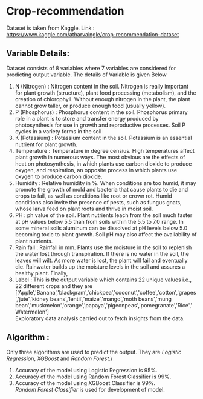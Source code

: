 # Crop-recommendation
Dataset is taken from Kaggle. Link : https://www.kaggle.com/atharvaingle/crop-recommendation-dataset

## Variable Details:
Dataset consists of 8 variables where 7 variables are considered for predicting output variable. The details of Variable is given Below
1. N (Nitrogen) : Nitrogen content in the soil. Nitrogen is really important for plant growth (structure), plant food processing (metabolism), and the creation of chlorophyll. Without enough nitrogen in the plant, the plant cannot grow taller, or produce enough food (usually yellow).
2. P (Phosphorus) : Phosphorus content  in the soil. Phosphorus primary role in a plant is to store and transfer energy produced by photosynthesis for use in growth and reproductive processes. Soil P cycles in a variety forms in the soil 
3. K (Potassium) : Potassium content in the soil. Potassium is an essential nutrient for plant growth.
4. Temperature : Temperature in degree censius. High temperatures affect plant growth in numerous ways. The most obvious are the effects of heat on photosynthesis, in which plants use carbon dioxide to produce oxygen, and respiration, an opposite process in which plants use oxygen to produce carbon dioxide.
5. Humidity : Relative humidity in %. When conditions are too humid, it may promote the growth of mold and bacteria that cause plants to die and crops to fail, as well as conditions like root or crown rot. Humid conditions also invite the presence of pests, such as fungus gnats, whose larva feed on plant roots and thrive in moist soil.
6. PH : ph value of the soil. Plant nutrients leach from the soil much faster at pH values below 5.5 than from soils within the 5.5 to 7.0 range. In some mineral soils aluminum can be dissolved at pH levels below 5.0 becoming toxic to plant growth. Soil pH may also affect the availability of plant nutrients.
7. Rain fall : Rainfall in mm. Plants use the moisture in the soil to replenish the water lost through transpiration. If there is no water in the soil, the leaves will wilt. As more water is lost, the plant will fail and eventually die. Rainwater builds up the moisture levels in the soil and assures a healthy plant.
Finally,
8. Label : This is the output variable which contains 22 unique values i.e., 22 different crops and they are ['Apple','Banana','blackgram','chickpea','coconut','coffee','cotton','grapes','jute','kidney beans','lentil','maize','mango','moth beans','mung bean','muskmelon','orange','papaya','pigeonpeas','pomegranate','Rice','Watermelon']\
Exploratory data analysis carried out to fetch insights from the data.

## Algorithm :
Only three algorithms are used to predict the output. They are *Logistic Regression*, *XGBoost* and *Random Forest*.\
1. Accuracy of the model using Logistic Regression is 95%.
2. Accuracy of the model using Random Forest Classifier is 99%.
3. Accuracy of the model using XGBoost Classifier is 99%.\
*Random Forest Classifier* is used for development of model.



